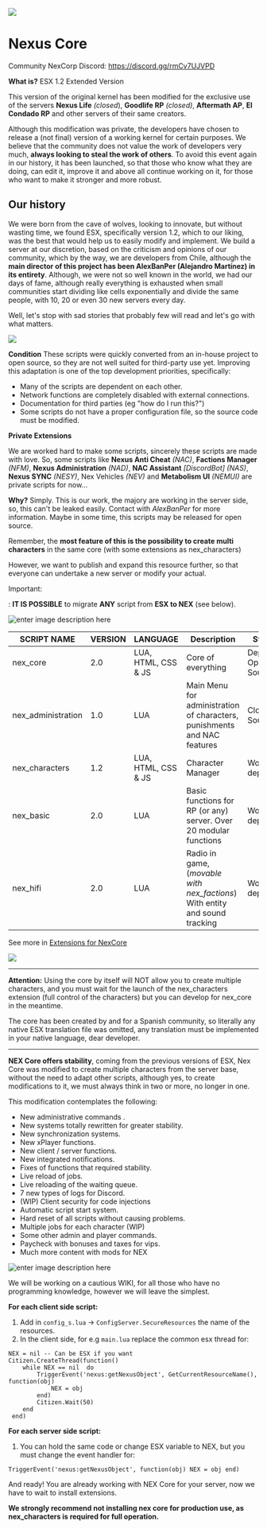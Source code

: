 ![](https://i.imgur.com/eVlpIQq.png)

# Nexus Core

Community NexCorp Discord: https://discord.gg/rmCv7UJVPD

**What is?**
ESX 1.2 Extended Version 

This version of the original kernel has been modified for the exclusive use of the servers **Nexus Life** *(closed*), **Goodlife RP** *(closed)*, **Aftermath AP**, **El Condado RP** and other servers of their same creators. 

Although this modification was private, the developers have chosen to release a (not final) version of a working kernel for certain purposes. We believe that the community does not value the work of developers very much, 
**always looking to steal the work of others**. To avoid this event again in our history, it has been launched, so that those who know what they are doing, can edit it, improve it and above all continue working on it, for those who want to make it stronger and more robust.


## Our history
We were born from the cave of wolves, looking to innovate, but without wasting time, we found ESX, specifically version 1.2, which to our liking, was the best that would help us to easily modify and implement. We build a server at our discretion, based on the criticism and opinions of our community, which by the way, we are developers from Chile, although the **main director of this project has been AlexBanPer (Alejandro Martínez) in its entirety**. Although, we were not so well known in the world, we had our days of fame, although really everything is exhausted when small communities start dividing like cells exponentially and divide the same people, with 10, 20 or even 30 new servers every day.

Well, let's stop with sad stories that probably few will read and let's go with what matters.

![](https://i.imgur.com/kKxbuBi.png)

**Condition**
These scripts were quickly converted from an in-house project to open source, so they are not well suited for third-party use yet. Improving this adaptation is one of the top development priorities, specifically:

 - Many of the scripts are dependent on each other.
 - Network functions are completely disabled with external connections.
 - Documentation for third parties (eg "how do I run this?")
 - Some scripts do not have a proper configuration file, so the source code must be modified.
 
**Private Extensions**

We are worked hard to make some scripts, sincerely these scripts are made with love. So, some scripts like **Nexus Anti Cheat** *(NAC)*, **Factions Manager** *(NFM)*, **Nexus Administration** *(NAD)*, **NAC Assistant** *[DiscordBot] (NAS)*, **Nexus SYNC** *(NESY)*, Nex Vehicles *(NEV)* and **Metabolism UI** *(NEMUI)* are private scripts for now...

 **Why?** Simply. This is our work, the majory are working in the server side, so, this can't be leaked easily.  Contact with *AlexBanPer* for more information.
 Maybe in some time, this scripts may be released  for open source.

Remember, the **most feature of this is the possibility to create multi characters** in the same core (with some extensions as nex_characters) 

However, we want to publish and expand this resource further, so that everyone can undertake a new server or modify your actual. 
 

Important:

: **IT IS POSSIBLE** to migrate **ANY** script from **ESX to NEX** (see below).

![enter image description here](https://i.imgur.com/U0sACR9.png)

|  SCRIPT NAME | VERSION | LANGUAGE | Description | Status 
|--|--|--| -- | -- |
| nex_core | 2.0 | LUA, HTML, CSS & JS | Core of everything | Deployed Open Source
| nex_administration | 1.0 | LUA | Main Menu for administration of characters, punishments and NAC features | Closed Source
| nex_characters | 1.2 | LUA, HTML, CSS & JS | Character Manager | Work for deploy
| nex_basic | 2.0 | LUA | Basic functions for RP (or any) server. Over 20 modular functions | Work for deploy
| nex_hifi | 2.0 | LUA | Radio in game, (*movable with nex_factions*) With entity and sound tracking | Work for deploy

See more in [Extensions for NexCore](https://github.com/NexCorp/Core/wiki/Extensions)

![](https://i.imgur.com/QwDvwLq.png)

----
**Attention:** Using the core by itself will NOT allow you to create multiple characters, and you must wait for the launch of the nex_characters extension (full control of the characters) but you can develop for nex_core in the meantime.

The core has been created by and for a Spanish community, so literally any native ESX translation file was omitted, any translation must be implemented in your native language, dear developer.

----

**NEX Core offers stability**, coming from the previous versions of ESX, Nex Core was modified to create multiple characters from the server base, without the need to adapt other scripts, although yes, to create modifications to it, we must always think in two or more, no longer in one.

This modification contemplates the following: 
 - New administrative commands .
 - New systems totally rewritten for greater stability.
 - New synchronization systems.
 - New xPlayer functions.
 - New client / server functions.
 - New integrated notifications.
 - Fixes of functions that required stability.
 - Live reload of jobs.
 - Live reloading of the waiting queue.
 - 7 new types of logs for Discord.
 - (WIP) Client security for code injections
 - Automatic script start system.
 - Hard reset of all scripts without causing problems.
 - Multiple jobs for each character (WIP)
 - Some other admin and player commands.
 - Paycheck with bonuses and taxes for vips.
 - Much more content with mods for NEX

![enter image description here](https://i.imgur.com/6hAu8Rk.png)

We will be working on a cautious WIKI, for all those who have no programming knowledge, however we will leave the simplest.

**For each client side script:**

 1. Add in `config_s.lua` -> `ConfigServer.SecureResources` the name of the resources.
 2. In the client side, for e.g `main.lua` replace the common esx thread for:

```
NEX = nil -- Can be ESX if you want
Citizen.CreateThread(function()
	while NEX == nil  do
		TriggerEvent('nexus:getNexusObject', GetCurrentResourceName(), function(obj)
	 		NEX = obj
		end)
		Citizen.Wait(50)
    end
 end)
```

**For each server side script:**

 1. You can hold the same code or change ESX variable to NEX, but you must change the event handler for:
```
TriggerEvent('nexus:getNexusObject', function(obj) NEX = obj end)
```
And ready! You are already working with NEX Core for your server, now we have to wait to install extensions.  

**We strongly recommend not installing nex core for production use, as nex_characters is required for full operation.**
